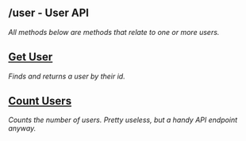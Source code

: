 ## /user - User API
_All methods below are methods that relate to one or more users._

[**Get User**](./user/get.md)
----
  _Finds and returns a user by their id._

[**Count Users**](./user/count.md)
----
  _Counts the number of users. Pretty useless, but a handy API endpoint anyway._


